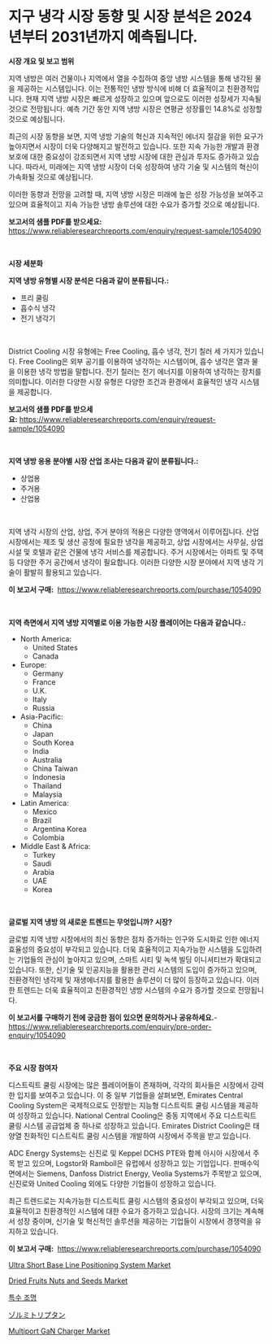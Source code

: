<p><h1>지구 냉각 시장 동향 및 시장 분석은 2024년부터 2031년까지 예측됩니다.</h1></p><p><strong>시장 개요 및 보고 범위</strong></p>
<p><p>지역 냉방은 여러 건물이나 지역에서 열을 수집하여 중앙 냉방 시스템을 통해 냉각된 물을 제공하는 시스템입니다. 이는 전통적인 냉방 방식에 비해 더 효율적이고 친환경적입니다. 현재 지역 냉방 시장은 빠르게 성장하고 있으며 앞으로도 이러한 성장세가 지속될 것으로 전망됩니다. 예측 기간 동안 지역 냉방 시장은 연평균 성장률인 14.8%로 성장할 것으로 예상됩니다. </p><p>최근의 시장 동향을 보면, 지역 냉방 기술의 혁신과 지속적인 에너지 절감을 위한 요구가 높아지면서 시장이 더욱 다양해지고 발전하고 있습니다. 또한 지속 가능한 개발과 환경 보호에 대한 중요성이 강조되면서 지역 냉방 시장에 대한 관심과 투자도 증가하고 있습니다. 따라서, 미래에는 지역 냉방 시장이 더욱 성장하여 냉각 기술 및 시스템의 혁신이 가속화될 것으로 예상됩니다. </p><p>이러한 동향과 전망을 고려할 때, 지역 냉방 시장은 미래에 높은 성장 가능성을 보여주고 있으며 효율적이고 지속 가능한 냉방 솔루션에 대한 수요가 증가할 것으로 예상됩니다.</p></p>
<p><strong>보고서의 샘플 PDF를 받으세요:</strong> <a href="https://www.reliableresearchreports.com/enquiry/request-sample/1054090">https://www.reliableresearchreports.com/enquiry/request-sample/1054090</a></p>
<p>&nbsp;</p>
<p><strong>시장 세분화</strong></p>
<p><strong>지역 냉방 유형별 시장 분석은 다음과 같이 분류됩니다.:</strong></p>
<p><ul><li>프리 쿨링</li><li>흡수식 냉각</li><li>전기 냉각기</li></ul></p>
<p>&nbsp;</p>
<p><p>District Cooling 시장 유형에는 Free Cooling, 흡수 냉각, 전기 칠러 세 가지가 있습니다. Free Cooling은 외부 공기를 이용하여 냉각하는 시스템이며, 흡수 냉각은 열과 물을 이용한 냉각 방법을 말합니다. 전기 칠러는 전기 에너지를 이용하여 냉각하는 장치를 의미합니다. 이러한 다양한 시장 유형은 다양한 조건과 환경에서 효율적인 냉각 시스템을 제공합니다.</p></p>
<p><strong>보고서의 샘플 PDF를 받으세요:</strong>&nbsp;<a href="https://www.reliableresearchreports.com/enquiry/request-sample/1054090">https://www.reliableresearchreports.com/enquiry/request-sample/1054090</a></p>
<p>&nbsp;</p>
<p><strong> 지역 냉방 응용 분야별 시장 산업 조사는 다음과 같이 분류됩니다.:</strong></p>
<p><ul><li>상업용</li><li>주거용</li><li>산업용</li></ul></p>
<p>&nbsp;</p>
<p><p>지역 냉각 시장의 산업, 상업, 주거 분야의 적용은 다양한 영역에서 이루어집니다. 산업 시장에서는 제조 및 생산 공정에 필요한 냉각을 제공하고, 상업 시장에서는 사무실, 상업 시설 및 호텔과 같은 건물에 냉각 서비스를 제공합니다. 주거 시장에서는 아파트 및 주택 등 다양한 주거 공간에서 냉각이 필요합니다. 이러한 다양한 시장 분야에서 지역 냉각 기술이 활발히 활용되고 있습니다.</p></p>
<p><strong>이 보고서 구매:</strong>&nbsp; <a href="https://www.reliableresearchreports.com/purchase/1054090">https://www.reliableresearchreports.com/purchase/1054090</a></p>
<p>&nbsp;</p>
<p><strong>지역 측면에서 지역 냉방 지역별로 이용 가능한 시장 플레이어는 다음과 같습니다.:</strong></p>
<p><ul>
    <li>
        North America:
        <ul>
            <li>United States</li>
            <li>Canada</li>
        </ul>
    </li>
    <li>
        Europe:
        <ul>
            <li>Germany</li>
            <li>France</li>
            <li>U.K.</li>
            <li>Italy</li>
            <li>Russia</li>
        </ul>
    </li>
    <li>
        Asia-Pacific:
        <ul>
            <li>China</li>
            <li>Japan</li>
            <li>South Korea</li>
            <li>India</li>
            <li>Australia</li>
            <li>China Taiwan</li>
            <li>Indonesia</li>
            <li>Thailand</li>
            <li>Malaysia</li>
        </ul>
    </li>
    <li>
        Latin America:
        <ul>
            <li>Mexico</li>
            <li>Brazil</li>
            <li>Argentina Korea</li>
            <li>Colombia</li>
        </ul>
    </li>
    <li>
        Middle East & Africa:
        <ul>
            <li>Turkey</li>
            <li>Saudi</li>
            <li>Arabia</li>
            <li>UAE</li>
            <li>Korea</li>
        </ul>
    </li>
    </ul></p>
<p>&nbsp;</p>
<p><strong>글로벌 지역 냉방 의 새로운 트렌드는 무엇입니까? 시장?</strong></p>
<p><p>글로벌 지역 냉방 시장에서의 최신 동향은 점차 증가하는 인구와 도시화로 인한 에너지 효율성의 중요성이 부각되고 있습니다. 더욱 효율적이고 지속가능한 시스템을 도입하려는 기업들의 관심이 높아지고 있으며, 스마트 시티 및 녹색 빌딩 이니셔티브가 확대되고 있습니다. 또한, 신기술 및 인공지능을 활용한 관리 시스템의 도입이 증가하고 있으며, 친환경적인 냉각제 및 재생에너지를 활용한 솔루션이 더 많이 등장하고 있습니다. 이러한 트렌드는 더욱 효율적이고 친환경적인 냉방 시스템의 수요가 증가할 것으로 전망됩니다.</p></p>
<p><strong>이 보고서를 구매하기 전에 궁금한 점이 있으면 문의하거나 공유하세요.</strong>- <a href="https://www.reliableresearchreports.com/enquiry/pre-order-enquiry/1054090">https://www.reliableresearchreports.com/enquiry/pre-order-enquiry/1054090</a></p>
<p>&nbsp;</p>
<p><strong>주요 시장 참여자</strong></p>
<p><p>디스트릭트 쿨링 시장에는 많은 플레이어들이 존재하며, 각각의 회사들은 시장에서 강력한 입지를 보여주고 있습니다. 이 중 일부 기업들을 살펴보면, Emirates Central Cooling System은 국제적으로도 인정받는 지능형 디스트릭트 쿨링 시스템을 제공하여 성장하고 있습니다. National Central Cooling은 중동 지역에서 주요 디스트릭트 쿨링 시스템 공급업체 중 하나로 성장하고 있습니다. Emirates District Cooling은 태양열 친화적인 디스트릭트 쿨링 시스템을 개발하여 시장에서 주목을 받고 있습니다.</p><p>ADC Energy Systems는 신진로 및 Keppel DCHS PTE와 함께 아시아 시장에서 주목 받고 있으며, Logstor와 Ramboll은 유럽에서 성장하고 있는 기업입니다. 판매수익면에서는 Siemens, Danfoss District Energy, Veolia Systems가 주목받고 있으며, 신진로와 United Cooling 외에도 다양한 기업들이 성장하고 있습니다.</p><p>최근 트렌드로는 지속가능한 디스트릭트 쿨링 시스템의 중요성이 부각되고 있으며, 더욱 효율적이고 친환경적인 시스템에 대한 수요가 증가하고 있습니다. 시장의 크기는 계속해서 성장 중이며, 신기술 및 혁신적인 솔루션을 제공하는 기업들이 시장에서 경쟁력을 유지하고 있습니다.</p></p>
<p><strong>이 보고서 구매:</strong>&nbsp;&nbsp;<a href="https://www.reliableresearchreports.com/purchase/1054090">https://www.reliableresearchreports.com/purchase/1054090</a></p>
<p><p><a href="https://issuu.com/reportprime-2/docs/ultra-short-base-line-positioning-system-market-si">Ultra Short Base Line Positioning System Market</a></p><p><a href="https://issuu.com/reportprime-2/docs/dried-fruits-nuts-and-seeds-market-size-2030.pptx">Dried Fruits Nuts and Seeds Market</a></p><p><a href="https://github.com/laholand/Market-Research-Report-List-3/blob/main/41804224361.md">특수 조명</a></p><p><a href="https://github.com/mohamedbakry57/Market-Research-Report-List-3/blob/main/20456324850.md">ゾルミトリプタン</a></p><p><a href="https://github.com/JameTravis/Market-Research-Report-List-4/blob/main/multiport-gan-charger-market.md">Multiport GaN Charger Market</a></p></p>
